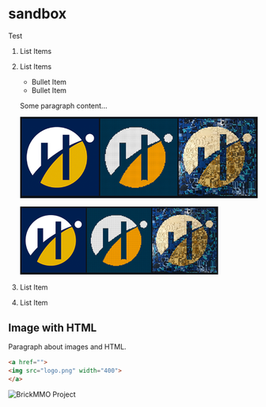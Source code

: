 # sandbox

Test

1. List Items
2. List Items

    - Bullet Item
    - Bullet Item
  
    Some paragraph content...

    ![Humber Logo](logo.png)

    <img src="logo.png" width="400">

4. List Item
5. List Item

## Image with HTML

Paragraph about images and HTML.

```html
<a href="">
<img src="logo.png" width="400">
</a>
```

![BrickMMO Project](https://console.codeadam.ca/storage/articles/ZrAbHY5WbeyLq2BFgXV2v3fI1wxP4TZUqa5jzDGG.jpg)

